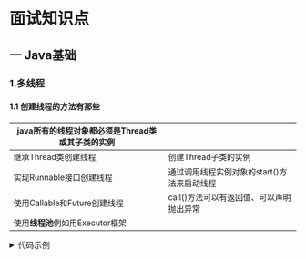 #   面试知识点

## 一 Java基础

### 1.多线程

#### 1.1 创建线程的方法有那些

| java所有的线程对象都必须是Thread类或其子类的实例 |                                             |
| ------------------------------------------------ | ------------------------------------------- |
| 继承Thread类创建线程                             | 创建Thread子类的实例                        |
| 实现Runnable接口创建线程                         | 通过调用线程实例对象的start()方法来启动线程 |
| 使用Callable和Future创建线程                     | call()方法可以有返回值、可以声明抛出异常    |
| 使用**线程池**例如用Executor框架                 |                                             |

<details>
<summary>代码示例</summary><pre><code>
class MyThread1 extends Thread{
    @Override
    public void run() {
        super.run();
    }
}
class MyThread2 implements Runnable { //实现Runnable接口
    @Override
    public void run() {
    } 
    }
class MyThread3 implements Callable { //实现Runnable接口
    @Override
    public Object call() throws Exception {
        return null;
    }
}
public static void main(String[] args) { //Future创建线程
        FutureTask<Object> task = new FutureTask<>((Callable<Object>)()->{return new Object();});
        FutureTask<Object> task1 = new FutureTask<>(Object::new);
        Object o = null;
        try {
            o = task.get(); //返回Callable里方法的返回值，调用这个方法会导致程序阻塞，必须等到子线程结束后才会得到返回值
            task.isDone(); //若Callable任务完成，返回True
            task.isCancelled(); //如果在Callable任务正常完成前被取消，返回True
        } catch (InterruptedException e) {
            e.printStackTrace();
        } catch (ExecutionException e) {
            e.printStackTrace();
        }
        System.out.println(o);
   }
public static void main(String[] args) { //使用线程池例
         ExecutorService poolExecutor = Executors.newFixedThreadPool(10);
        ExecutorService singleThreadExecutor = Executors.newSingleThreadExecutor();
        ExecutorService cachedThreadPool = Executors.newCachedThreadPool();
        ExecutorService scheduledThreadPool = Executors.newScheduledThreadPool(10);
    }
</code></pre></details>    

| 线程池                      |                                                              |
| --------------------------- | ------------------------------------------------------------ |
| newCachedThreadPool()       | -缓存型池子，先查看池中有没有以前建立的线程，如果有，就 reuse.如果没有，就建一个新的线程加入池中<br/>-缓存型池子通常用于执行一些生存期很短的异步型任务<br/> 因此在一些面向连接的daemon型SERVER中用得不多。但对于生存期短的异步任务，它是Executor的首选。<br/>-能reuse的线程，必须是timeout IDLE内的池中线程，缺省     timeout是60s,超过这个IDLE时长，线程实例将被终止及移出池。  注意，放入CachedThreadPool的线程不必担心其结束，超过TIMEOUT不活动，其会自动被终止。 |
| newFixedThreadPool(int)     | -newFixedThreadPool与cacheThreadPool差不多，也是能reuse就用，但不能随时建新的线程<br/>-其独特之处:任意时间点，最多只能有固定数目的活动线程存在，此时如果有新的线程要建立，只能放在另外的队列中等待，直到当前的线程中某个线程终止直接被移出池子<br/>-和cacheThreadPool不同，FixedThreadPool没有IDLE机制（可能也有，但既然文档没提，肯定非常长，类似依赖上层的TCP或UDP IDLE机制之类的），所以FixedThreadPool多数针对一些很稳定很固定的正规并发线程，多用于服务器<br/>-从方法的源代码看，cache池和fixed 池调用的是同一个底层 池，只不过参数不同:<br/>fixed池线程数固定，并且是0秒IDLE（无IDLE）    <br/>cache池线程数支持0-Integer.MAX_VALUE(显然完全没考虑主机的资源承受能力），60秒IDLE |
| newScheduledThreadPool(int) | -调度型线程池<br/>-这个池子里的线程可以按schedule依次delay执行，或周期执行 |
| SingleThreadExecutor()      | -单例线程，任意时间池中只能有一个线程<br/>-用的是和cache池和fixed池相同的底层池，但线程数目是1-1,0秒IDLE（无IDLE） |

#### 1.2 线程池的原理

##### 1.2.1 线程池工作原理：

![img](面试.assets/aHR0cHM6Ly9wMC5tZWl0dWFuLm5ldC90cmF2ZWxjdWJlLzMxYmFkNzY2OTgzZTIxMjQzMTA3N2NhOGRhOTI3NjIwNTAyMTQucG5n)

##### 1.2.2 阻塞队列

![img](面试.assets/aHR0cHM6Ly9wMC5tZWl0dWFuLm5ldC90cmF2ZWxjdWJlLzcyNWEzZGI1MTE0ZDk1Njc1ZjIwOThjMTJkYzMzMWMzMzE2OTYzLnBuZw)

​        **生产者 与 消费者模式** 

##### 1.2.3 饱和拒绝策略

ThreadPoolExecutor.AbortPolicy:丢弃任务并抛出 RejectedExecutionException异常。 **默认**

ThreadPoolExecutor.DiscardPolicy：丢弃任务，但是不抛出异常。 

ThreadPoolExecutor.DiscardOldestPolicy：丢弃队列最前面的任务，然后重新提交被拒绝的任务 

ThreadPoolExecutor.CallerRunsPolicy：由调用线程（提交任务的线程）处理该任务

#### 1.3 线程生命周期

![线程的基本状态](面试.assets/aHR0cHM6Ly91c2VyLWdvbGQtY2RuLnhpdHUuaW8vMjAxNy8xMi8xNS8xNjA1OWNjOTFlZThlZmIz)

### 2 锁

#### **Volatile**

- Lock 前缀指令会引起当前缓存行刷回内存（缓存一致性协议`MESI协议`保证单处理器进行操作）    M-Modify、E-Exclusive、S-Shared、I-Invalid
- 写回内存导致其他缓存失效（总线嗅探在**写回之前**使其他缓存失效），下次访问时**强制执行缓存行填充**

#### **CAS**  compareAndSwap

- ABA 问题
- 循环时间、CPU开销大
- 一个共享变量原子操作

#### **AQS** 

- AQS 定义了两种资源共享方式：

  **Exclusive**：独占，只有一个线程能执行，如ReentrantLock
  **Share**：共享，多个线程可以同时执行，如Semaphore、CountDownLatch、ReadWriteLock，CyclicBarrier

```java
     +------+  prev +-----+       +-----+
head |      | <---- |     | <---- |     |  tail   //双向的链式队列
     +------+       +-----+       +-----+
volatile int state;	共享变量
```

<details><summary style="color:#F00">AQS 的一个实现类 ReentrantLock 独占锁</summary><pre><code>
final void lock() {
   if (compareAndSetState(0, 1))  // 首先尝试获取锁
      setExclusiveOwnerThread(Thread.currentThread());  //设置当前线程为执行线程
   else
      acquire(1); //其他方式获取锁
}
public final void acquire(int arg) {
    // 再次尝试获取锁 成功则不用后续操作
    // 失败则 addWaiter(Node.EXCLUSIVE)，并且中断线程
   if (!tryAcquire(arg) &&acquireQueued(addWaiter(Node.EXCLUSIVE), arg))
      selfInterrupt();
}
// tryAcquire(arg) 非公平的实现
final boolean nonfairTryAcquire(int acquires) {
    final Thread current = Thread.currentThread();
    int c = getState();
    if (c == 0) {
        if (compareAndSetState(0, acquires)) {
            setExclusiveOwnerThread(current);
            return true;
         }
     }
     else if (current == getExclusiveOwnerThread()) {
         int nextc = c + acquires;
         if (nextc < 0) // overflow
              throw new Error("Maximum lock count exceeded");
          setState(nextc);
          return true;
      }
      return false;
}
private Node addWaiter(Node mode) { 
//这个函数比较简单，就是将node放到队列末尾,mode表示是独占锁还是共享锁以后再讨论
        Node node = new Node(Thread.currentThread(), mode);
        // Try the fast path of enq; backup to full enq on failure
        Node pred = tail;
        if (pred != null) {//如果tail不是null，表示队列已被初始化则将node 放到队尾
            node.prev = pred;
            //cas将tail指向node,如果cas失败表示有多个线程都要放到队尾，这个时候会走到				enq函数，该还是会再去cas放到队尾
            if (compareAndSetTail(pred, node)) {
                pred.next = node;
                return node;
            }
        }
        enq(node);        //初始化队列或者再次cas队尾
        return node;
 }
private Node enq(final Node node) {
//该函数会初始化队列(如果队列未被初始化)
        for (;;) {
            Node t = tail;
            if (t == null) { // Must initialize  初始化队列
                if (compareAndSetHead(new Node())) //将head设置为一个空node。这个空node很重要，aqs的队头一定是空节点，用来表示正在执行的那个线程，想一下当执行线程结束后只有这个空节点才能去唤醒下一个节点，假如队头节点就是等待线程，谁能去唤醒他呢
                    tail = head;
            } else {
                node.prev = t;
                if (compareAndSetTail(t, node)) {//cas队尾，如果还失败看到这个是死循环会一直去放，直到放到队尾为止
                    t.next = node;
                    return t;
                }
            }
        }
    }</code></pre></details>
#### synchronized

1. 修饰实例方法，作用于**当前实例**加锁，进入同步代码前要获得当前实例的锁
2. 静态方法，作用于当前**类**对象加锁，进入同步代码前要获得当前类对象的锁
3. 修饰代码块，**指定**加锁**对象**，对给定对象加锁，进入同步代码库前要获得给定对象的锁。

#### 锁升级、锁消除、锁粗化



#### 强、软、弱、虚

- 强引用    抛出异常也不回收
- 软引用    不回收，容量不够时回收
- 弱引用    GC 一定要回收对象
- 虚引用    引用的直接内存地址 （JVM回收队列存放当前引用，则去回收直接缓存区*nio*）

### 3 集合

- **ArrayList**    object[] 数组、元素移动、扩容（1.5）、查找（首地址+偏移量）、遍历效率高（for最高）
- **LinkedList**   双向链表、查找较慢(从前或后 ？size/2)

#### HashMap 

- 1.7  数组 + 链表 、                头插法（环化） 
- 1.8  数组 + 链表 +`红黑树` 、 `尾插法`             
- 为什么扩容至2倍    hash ^ oldSize?  =1 放在新数组的高位，=0 放在低位

#### ConcurrentHashMap



### 4 异常

**RuntimeException**

-  ArithmeticException：数学计算异常。
-  NullPointerException：空指针异常。
-  NegativeArraySizeException：负数组长度异常。
-  ArrayOutOfBoundsException：数组索引越界异常。
-  ClassNotFoundException：类文件未找到异常。 Class<?> aClass = loader.loadClass("java.util.Person");
-  **ClassCastException：类型强制转换异常。**   people = (People) o;
-  SecurityException：违背安全原则异常。
-  ConcurrentModifyException: 并发修改异常。
-  Stackoverflowexception: 栈溢出异常

**非RuntimeException类型的常见异常**

-  NoSuchMethodException：方法未找到异常。
-  IOException：输入输出异常。
-  EOFException：文件已结束异常。
-  FileNotFoundException：文件未找到异常。
-  NumberFormatException：字符串转换为数字异常。
-  SQLException：操作数据库异常

### 5 Java8 新特性

- **Lambda** 表达式
- **StreamApi** 
- **Optional** 

### 6 IO

#### BIO、NIO、AIO

- 

#### **多路复用器**

![](面试.assets/20200927233437235.png)

常见的算法有三种：

- `select` 是采用**轮询**的方式

- `poll` 由于其就绪队列由**链表**实现 与select几乎相同

- `epoll` 采用**回调方式**实现对内核进程状态的获取：一旦内核进程就绪，其就会回调epoll多路复用器，进入到多路复用器的就绪队列（由**链表**实现）。也称为`epoll事件驱动模型`,使用**mmap零拷贝机制**，大大降低了系统开销。

  ![image-20210803154544110](面试.assets/image-20210803154544110.png)

#### **DMA** 直接内存地址



#### **mmap零拷贝**



### 7 JVM

**Spring Boot 可执行 Jar 包运行原理**

- Spring Boot 可执行 Jar 包的入口点是 JarLauncher 的 main 方法；
- 这个方法的执行逻辑是先创建一个 LaunchedURLClassLoader，这个加载器加载类的逻辑是：先判断根类加载器和扩展类加载器能否加载到某个类，如果都加载不到就从 Boot-INF 下面的 class 和 lib 目录下去加载；
- 读取`Start-Class`属性，通过反射机制调用启动类的 main 方法，这样就顺利调用到我们开发的 Spring Boot 主启动类的 main 方法了。

#### 7.1 jvm 内存结构 

**类加载器， 运行时数据区， 执行引擎，本地库接口**

![JVM](面试.assets/image-20210729101706396.png)

​	[JVM详细架构图](https://www.processon.com/view/60f83316f346fb334225ddf2?fromnew=1)

​	[JVM详细架构图](https://www.processon.com/view/5ea7a1b9e401fd21c196eb17)

#### 7.2  类的加载器

![image-20210729210934352](面试.assets/image-20210729210934352.png)

#### 7.3  运行时数据区



#### 7.4  垃圾回收算法



#### 7.5 **双亲委派机制**

1、防止重复加载同一个`.class`。通过委托去向上面问一问，加载过了，就不用再加载一遍。保证数据安全。

2、保证核心`.class`不能被篡改，保证了`Class`执行安全。

- BootstrapClassLoader（启动类加载器、加载JDK的/lib目录下的类） c++`编写，加载`java`核心库 `java.*`,构造`ExtClassLoader`和`AppClassLoader
- ExtClassLoader （标准扩展类加载器、加载JDK的/lib/ext目录下的类）`java`编写，加载扩展库，如`classpath`中的`jre`，`javax.*`或者`java.ext.dir` 指定位置的类

- AppClassLoader（系统类加载器、程序自己classpath下的类）

- CustomClassLoader（用户自定义类加载器）

<img src="面试.assets/20210512170938912.png" alt="img"  />

##### 破环双亲委派机制

- *第一次*    在 1.2 的时候要引入双亲委派模型，为了向前兼容， loadClass 这个方法还得保留着使之得以重写
- *第二次*    SPI 中加载是由BootStrapClassLoad，但是实现类使用AppClassLoad加载（不能调用）。
  
- 解决办法：**setContextClassLoad** ( Launcher.AppClassLoader.getAppClassLoad ( Launcher.ExtClassLoader.getExtClassLoad() ))
  
- *第三次*    为了满足热部署的需求，OSGi实现模块化热部署的关键则是它自定义的类加载器机制的实现

  - 1）将java.＊开头的类委派给父类加载器加载。
  - 2）否则，将委派列表名单内的类委派给父类加载器加载。
  - 3）否则，将Import列表中的类委派给Export这个类的Bundle的类加载器加载。
  - 4）否则，查找当前Bundle的ClassPath，使用自己的类加载器加载。
  - 5）否则，查找类是否在自己的Fragment Bundle中，如果在，则委派给Fragment Bundle的类加载器加载。
  - 6）否则，查找Dynamic Import列表的Bundle，委派给对应Bundle的类加载器加载。
  - 7）否则，类加载器失败。

  



### 8 tomcat

#### 8.1 tomcat 的模块架构

![image-20210728102207589](面试.assets/image-20210728102207589.png)

#### 8.2 tomcat启动流程

![image-20210728150804313](面试.assets/image-20210728150804313.png)

#### 8.3 tomcat 请求接收

![img](面试.assets/S5]1SZE`}ZCKNT27YEHU]BK.png)

![image-20210728163720011](面试.assets/image-20210728163720011.png)

#### 8.4 tomcat 性能优化

- 以server模式启动

- 堆内存的分配  -Xms== -Xmx   **堆内存的初始大小和最大大小相等，避免JVM运行期间重新调整堆内存的大小**  （可用内存*80%）
- 垃圾收集器

### 9 23种设计模式

1. **单例（Singleton）模式**：某个类只能生成一个实例，该类提供了一个全局访问点供外部获取该实例，其拓展是有限多例模式。
2. **原型（Prototype）模式**：将一个对象作为原型，通过对其进行复制而克隆出多个和原型类似的新实例。
3. **工厂方法（Factory Method）模式**：定义一个用于创建产品的接口，由子类决定生产什么产品。
4. **抽象工厂（AbstractFactory）模式**：提供一个创建产品族的接口，其每个子类可以生产一系列相关的产品。
5. **建造者（Builder）模式**：将一个复杂对象分解成多个相对简单的部分，然后根据不同需要分别创建它们，最后构建成该复杂对象。
6. **代理（Proxy）模式**：为某对象提供一种代理以控制对该对象的访问。即客户端通过代理间接地访问该对象，从而限制、增强或修改该对象的一些特性。
7. **适配器（Adapter）模式**：将一个类的接口转换成客户希望的另外一个接口，使得原本由于接口不兼容而不能一起工作的那些类能一起工作。
8. **桥接（Bridge）模式**：将抽象与实现分离，使它们可以独立变化。它是用组合关系代替继承关系来实现，从而降低了抽象和实现这两个可变维度的耦合度。
9. **装饰（Decorator）模式**：动态的给对象增加一些职责，即增加其额外的功能。
10. **外观（Facade）模式**：为多个复杂的子系统提供一个一致的接口，使这些子系统更加容易被访问。
11. **享元（Flyweight）模式**：运用共享技术来有效地支持大量细粒度对象的复用。
12. **组合（Composite）模式**：将对象组合成树状层次结构，使用户对单个对象和组合对象具有一致的访问性。
13. **模板方法（TemplateMethod）模式**：定义一个操作中的算法骨架，而将算法的一些步骤延迟到子类中，使得子类可以不改变该算法结构的情况下重定义该算法的某些特定步骤。
14. **策略（Strategy）模式**：定义了一系列算法，并将每个算法封装起来，使它们可以相互替换，且算法的改变不会影响使用算法的客户。
15. **命令（Command）模式**：将一个请求封装为一个对象，使发出请求的责任和执行请求的责任分割开。
16. **职责链（Chain of Responsibility）模式**：把请求从链中的一个对象传到下一个对象，直到请求被响应为止。通过这种方式去除对象之间的耦合。
17. **状态（State）模式**：允许一个对象在其内部状态发生改变时改变其行为能力。
18. **观察者（Observer）模式**：多个对象间存在一对多关系，当一个对象发生改变时，把这种改变通知给其他多个对象，从而影响其他对象的行为。
19. **中介者（Mediator）模式**：定义一个中介对象来简化原有对象之间的交互关系，降低系统中对象间的耦合度，使原有对象之间不必相互了解。
20. **迭代器（Iterator）模式**：提供一种方法来顺序访问聚合对象中的一系列数据，而不暴露聚合对象的内部表示。
21. **访问者（Visitor）模式**：在不改变集合元素的前提下，为一个集合中的每个元素提供多种访问方式，即每个元素有多个访问者对象访问。
22. **备忘录（Memento）模式**：在不破坏封装性的前提下，获取并保存一个对象的内部状态，以便以后恢复它。
23. **解释器（Interpreter）模式**：提供如何定义语言的文法，以及对语言句子的解释方法，即解释器。

## 二  计算机网络

### 2.1 OSI 结构

<img src="面试.assets/123-1627351712093.png" alt="123"  />

### 2.2 三握四挥

![image-20210727160450557](面试.assets/image-20210727160450557.png)

| 三次握手                                               | 四次握手                                                    |
| ------------------------------------------------------ | ----------------------------------------------------------- |
| 1  **SYN＝1、                   seq = x**              | 1   **FIN＝1、                     seq = u**                |
| 2  **SYN＝1、ACK = 1、 seq = y、    ack = x+1**        | 2   **ACK = 1、                   seq = v、     ack = u+1** |
| 3  **ACK = 1、                  seq = x+1、ack = y+1** | 3   **FIN = 1、ACK = 1、  seq = w、    ack = u+1**          |
|                                                        | 4   **ACK = 1、                   seq = u+1、ack = w+1**    |

### 2.3 域名解析过程

![image-20210729184655244](面试.assets/image-20210729184655244.png)

### 2.4 通信协议

##### 应用层协议

- **Http**  超文本传输协议
- **Https**
- **Http2**

##### 传输层协议

- **TCP**
- **UDP**

##### 网络层协议

- **IP**
- **ICMP**
- 

## 三  数据库

### 1 sql执行

#### 1.1 sql执行流程

![img](面试.assets/1336466-20190428115456611-539486460.png)

#### 1.2 **InnoDB的[缓冲池](https://www.pianshen.com/article/44151236867/)**

-  **缓存的什么：** 缓存表`数据`与`索引`数据
-  **作用：**          把磁盘上的数据加载到缓冲池，避免每次访问都进行磁盘IO，起到加速访问的作用。
-  **预读：**          按`页`读取（一次至少读一页数据（一般是4KB），如果未来要读取的数据就在页中，就能够省去后续的磁盘IO，提高效率。）

##### **大量数据导致的缓冲池污染问题呢？**

​	MySQL缓冲池加入了一个“老生代停留时间窗口”的机制：

​	（1）假设T=老生代停留时间窗口；

​	（2）插入老生代头部的页，即使立刻被访问，并不会立刻放入新生代头部；

​	（3）只有**满足**“被访问”并且“在老生代停留时间”大于T，才会被放入新生代头部；

![img](面试.assets/e8069172fbee1282f383006892e2a9ec.JPEG)



### 2 数据存储

#### **B-Tree**

<img src="面试知识点.assets/20180712001245363.png"  />

#### **B+Tree**

<img src="面试知识点.assets/20180712091941460.png"  />

#### **page**

<img src="面试知识点.assets/919737-20180408162411775-1834436531.jpg"  />

Innodb 存储引擎提供了两种格式的行记录：Compact 和 Redundant。

#### Compact 行记录

![img](面试知识点.assets/919737-20180408164927757-867511928.png)

变长字段长度列表：**逆序记录每一个列的长度**，如果列的长度小于 255 字节，则使用一个字节，否则使用 **2 个字节**。该字段的实际长度取决于列数和每一列的长度，因此是变长的。

NULL 标志位：**一个字节**，**表示该行是否有 NULL 值**（此处有疑问，8位，最多只能表示 8 列？）

记录头信息：五个字节，其中 next_record 记录了下一条记录的相对位置，一个页中的所有记录使用这个字段形成了一条单链表。

列数据部分：除了记录每一列对应的数据外，还有隐藏列，它们分别是 Transaction ID、Roll Pointer 以及 row_id（当没有指定主键）。

**注意**：此处需要注意固定长度 CHAR 数据类型和变长 VCHAR 数据类型在 Compact 记录下为 NULL 时不占用任何存储空间。

#### Redundant 行记录

![img](面试知识点.assets/919737-20180408172411477-541622873.png)

字段长度偏移列表：与 Compact 中的变长字段长度列表相同的是它们都是按照列的逆序顺序设置值的，不同的是字段长度偏移列表记录的是偏移量，每一次都需要加上上一次的偏移，同时对于 CHAR 的 NULL 值，会直接按照最大空间记录，而对于 VCHAR 的 NULL 值不占用任何存储空间。

**注意**：此处需要注意 VCHAR 类型和 CHAR 类型在建表时传入的参数是字符长度而不是字节长度，实际的字节长度需要跟编码方式相关联，例如 UTF-8 一个中文字符需要 3 字节来表示，这样 CHAR(10) 以 UTF-8 来表示的话，它的字节长度在 10 - 30 之间。

#### 行溢出

我们知道数据页的大小是 16KB，Innodb 存储引擎保证了每一页至少有两条记录，如果一页当中的记录过大，会截取前 768 个字节存入页中，其余的放入 BLOB Page。（65535-2-1=65532字节，行数据超过一页）

### 3 数据库底层原理

#### 2.1 什么是事务

一个最小的不可再分的工作单元；通常一个事务对应一个完整的业务(例如银行账户转账业务，该业务就是一个最小的工作单元)

#### 2.2 事务的特征（ACID）

原子性、一致性、隔离性、持久性

任何一条DML语句(insert、update、delete)执行，标志事务的开启

默认情况下，事务是自动提交的，也就是说，只要执行一条DML语句就开启了事物，并且提交了事务

#### 2.3 事务四大特性之一->隔离性(isolation)

- **读未提交：read uncommitted**
- **读已提交：read committed**
- **可重复读：repeatable read**      *MySQL默认级别*
- **串行化：serializable**            *事务A和事务B，事务A在操作数据库时，事务B只能排队等待，吞吐量太低，用户体验差*

#### 2.4 什么是MVCC （多版本并发控制）

**实现依赖的是undo log与read view**。MVCC只在**读取已提交（Read Committed）**和**可重复读（Repeatable Read）**两个事务级别下有效，MVCC就是在多个事务同时存在时，SELECT语句找寻到具体是版本链上的哪个版本，然后在找到的版本上返回其中所记录的数据的过程。

- **DB_ROW_ID**：==行ID==，MySQL的B+树索引特性要求每个表必须要有一个主键。如果没有设置的话，会自动寻找第一个不包含NULL的唯一索引列作为主键。如果还是找不到，就会在这个DB_ROW_ID上自动生成一个唯一值，以此来当作主键（该列和MVCC的关系不大）；
- **DB_TRX_ID**：==事务ID==，记录的是当前事务在做INSERT或UPDATE语句操作时的事务ID（DELETE语句被当做是UPDATE语句的特殊情况，后面会进行说明）；
- **DB_ROLL_PTR**：==回滚指针==，通过它可以将不同的版本串联起来，形成版本链。相当于链表的next指针。

==**Read view**==

- **读已提交级别**: 是每执行一次SELECT语句就会重新生成一份Read View
- **可重复读级别**: 是只会在第一次SELECT语句执行的时候会生成一份，后续的SELECT语句会沿用之前生成的Read View（即使后面有更新语句的话，也会继续沿用）

#### 2.5 日志文件(redo log 和 undo log)

- redo log来记录已成功提交事务的修改信息（用于保障已提交事务的持久化特性）0
- 以根据undo log的信息来进行回滚到没被修改前的状态（记录事务修改之前版本的数据信息）

mysql 为了提升性能不会把每次的修改都实时同步到磁盘，而是会先存到Boffer Pool(缓冲池)里头，把这个当作缓存来用。然后使用后台线程去做**缓冲池和磁盘之间的同步**。

<img src="面试.assets/image-20210721200831019.png" alt="image-20210721200831019" style="zoom: 80%;" />

==**undo log**==

当事务提交的时候，innodb不会立即删除undo log，因为后续还可能会用到undo log，如隔离级别为RR时，事务读取的都是开启事务时的最新提交行版本，只要该事务不结束，该行版本就不能删除，即undo log不能删除。但是在**事务提交的时候**，**会将该事务对应的undo log放入到删除列表中**，未来**通过purge线程来删除**。并且提交事务时，还会判断undo log分配的页是否可以重用，如果可以重用，则会分配给后面来的事务，避免为每个独立的事务分配独立的undo log页而浪费存储空间和性能。

- insert操作在事务提交后**直接删除**。

- delete操作实际上不会直接删除，而是将delete对象**打上delete flag**，标记为删除，最终的删除操作是purge线程完成的。

- update分为两种情况：update的列是否是主键列。

  - 如果不是主键列，在undo log中直接反向记录是如何update的。即update是直接进行的。

  - 如果是主键列，update分两部执行：**先删除该行，再插入一行目标行**。

 innodb通过innodb_purge_threads参数控制开启多少个独立的purge线程，然后将innodb_purge_batch_size定义的批量清除的undo log日志页数分配给purge线程；通过innodb_purge_rseg_truncate_frequency定义purge线程的清除系统释放回滚段的频率，undo log表空间在其对应的回滚段被释放之前是不能被回收的。默认情况下，清除系统会在回滚段被调用128次之 后执行一次释放回滚段操作。

==**redo log**==

![img](面试.assets/4b69bc0119fa4c29a7b6d5358974146a-1.jpg)

![ef033c5c23804d50b37f0ce827a38f73-1.jpg](面试.assets/ef033c5c23804d50b37f0ce827a38f73-1.jpg)

0：log buffer将每秒一次地写入log file中，并且log file的flush(刷到磁盘)操作同时进行。该模式下在事务提交的时候，不会主动触发写入磁盘的操作。**该模式速度最快，但不太安全，mysqld进程的崩溃会导致上一秒钟所有事务数据的丢失。**

1：每次事务提交时MySQL都会把log buffer的数据写入log file，并且flush(刷到磁盘)中去，该模式为系统默认。**该模式是最安全的， 但也是最慢的一种方式。在mysqld 服务崩溃或者服务器主机crash的情况下，binary log 只有可能丢失最多一个语句或者一个事务。**

2：每次事务提交时MySQL都会把log buffer的数据写入log file，但是flush(刷到磁盘)操作并不会同时进行。该模式下，MySQL会每秒执行一次 flush(刷到磁盘)操作。**该模式速度较快，也比0安全，只有在操作系统崩溃或者系统断电的情况下，上一秒钟所有事务数据才可能丢失。**

​                  <img src="面试.assets/image-20210722101129025.png" alt="image-20210722101129025" style="zoom:67%;" />

### 4 索引

#### 索引类型

- 主键索引   由表的主键构建的索引     *innodb 聚集索引、myisam 非聚集索引*
- 唯一索引   索引列**必需唯一**，可以为空
- 普通索引   一列或单独加索引
- 全文索引    仅`MyISAM`支持
- 组合索引    与普通索引类似

~~~ mysql
Mysql常见索引有：主键索引、唯一索引、普通索引、全文索引、组合索引
PRIMARY KEY（主键索引）  ALTER TABLE `table_name` ADD PRIMARY KEY ( `column` ) 
UNIQUE(唯一索引)     ALTER TABLE `table_name` ADD UNIQUE (`column`)
INDEX(普通索引)     ALTER TABLE `table_name` ADD INDEX index_name ( `column` ) 
FULLTEXT(全文索引)      ALTER TABLE `table_name` ADD FULLTEXT ( `column` )
组合索引   ALTER TABLE `table_name` ADD INDEX index_name ( `column1`, `column2`, `column3` ) 
~~~
##### 索引结构

- **聚集索引**        聚集索引使用表的主键作为索引键，叶子节点包含表的所有字段     *最顶层的索引是常驻内存的*

- **非聚集索引**     二级索引只包含索引键和聚集索引键（主键）的内容，不包括其他字段

  InnoDB(聚集索引)

  ![img](面试知识点.assets/20181213153603253.jpg)

  - 数据文件本身按照**B+树**组织的索引结构文件（既有索引，又有数据）（hash索引不支持范围查询）
  - **聚集索引** 叶子节点包含了完整的数据
  - **必须有主键**（推荐使用自增主键-->减小中间插入时，需要重新维护索引结构树（**节点裂化、深度增加**））
  - 叶子节点是**有序链表** （实现范围查询）
  - 页的大小**16KB**（16384B）
  - 支持**行级锁**

使用非主键索引首先获得主键，然后在主键索引中继续查找数据

##### 	索引失效   ==最左前缀法则== 

​		1.有or必全有索引;
​		2.复合索引未用左列字段;
​		3.like以%开头;
​		4.需要类型转换;
​		5.where中索引列有运算;
​		6.where中索引列使用了函数;
​		7.如果mysql觉得全表扫描更快时（数据少）;

#### 锁

<details>
    <code>
set autocommit=0; 禁止自动提交
set autocommit=1; 开启自动提交
	-- 开始事务，提交事务
	-- 所以1被插入
begin;
insert into test values(1);
commit;
	-- 先回滚事务，再提交事务
	-- 所以2没有被插入
begin;
insert into test values(2);
rollback;
commit;
SHOW STATUS like 'INNODB_row_lock%'; // 查询锁的情况
explain select * from test where id >1; // 查看sql语句使用索引情况
    </code>
</details>


## 三  Spring 系列

### 3.1 Spring

#### Spring Bean 的生命周期

![image-20210818111233346](面试知识点.assets/image-20210818111233346.png)

####  spring 如何解决循环依赖

这三级缓存分别指：

- `三级缓存`singletonFactories ： 放置Lambda表达式， 可以完成目标对象的`动态代理`
- `二级缓存`earlySingletonObjects ：提前暴光的单例`半成品`对象
- `一级缓存` singletonObjects：单例`成品`对象

~~~java
protected Object getSingleton(String beanName, boolean allowEarlyReference) {
    Object singletonObject = this.singletonObjects.get(beanName);   // 从一级缓存中获取对象
    if (singletonObject == null && isSingletonCurrentlyInCreation(beanName)) {
        synchronized (this.singletonObjects) {
            singletonObject = this.earlySingletonObjects.get(beanName);  // 从二级缓存中获取对象
            if (singletonObject == null && allowEarlyReference) {
                ObjectFactory<?> singletonFactory = this.singletonFactories.get(beanName);  // 从三级缓存中获取（lambda）
                if (singletonFactory != null) {
                    singletonObject = singletonFactory.getObject();  //()-> getEaryBeanReference(beanName)
                    this.earlySingletonObjects.put(beanName, singletonObject);
                    this.singletonFactories.remove(beanName);
                }
            }
        }
    }
    return (singletonObject != NULL_OBJECT ? singletonObject : null);
}
/// 添加Lambda

{
    addSingletonFactory(beanName, new ObjectFactory<Object>() {
				@Override
				public Object getObject() throws BeansException {
					return getEarlyBeanReference(beanName, mbd, bean);
				}
			});
}
protected Object getEarlyBeanReference(String beanName, RootBeanDefinition mbd, Object bean) {
		Object exposedObject = bean;
		if (bean != null && !mbd.isSynthetic() && hasInstantiationAwareBeanPostProcessors()) {
			for (BeanPostProcessor bp : getBeanPostProcessors()) {
				if (bp instanceof SmartInstantiationAwareBeanPostProcessor) {
					SmartInstantiationAwareBeanPostProcessor ibp = (SmartInstantiationAwareBeanPostProcessor) bp;
                    // 使用动态代理创建代理对象，对原始对象进行替换
					exposedObject = ibp.getEarlyBeanReference(exposedObject, beanName);
					if (exposedObject == null) {
						return null;
					}
				}
			}
		}
		return exposedObject;
	}
~~~

### 3.2 Spring MVC

####    **springMVC 与 Stuts2 的区别**

1、**Struts2是类级别的拦截**， 一个类对应一个request上下文，**SpringMVC是方法级别的拦截**，一个方法对应一个request上下文，而方法同时又跟一个url对应,所以说从架构本身上SpringMVC就容易实现restful url,而struts2的架构实现起来要费劲，因为Struts2中Action的一个方法可以对应一个url，而其类属性却被所有方法共享，这也就无法用注解或其他方式标识其所属方法了。

2、由上边原因，SpringMVC的方法之间基本上独立的，独享request response数据，请求数据通过参数获取，处理结果通过ModelMap交回给框架，方法之间不共享变量，而Struts2搞的就比较乱，虽然方法之间也是独立的，但其**所有Action变量是共享的**，这不会影响程序运行，却给我们编码 读程序时带来麻烦，每次来了请求就创建一个Action，一个Action对象对应一个request上下文。
3、由于Struts2需要针对每个request进行封装，把request，session等servlet生命周期的变量封装成一个一个Map，供给每个Action使用，并保证线程安全，所以在原则上，是比较耗费内存的。

4、 拦截器实现机制上，**Struts2有以自己的interceptor机制**，**SpringMVC用的是独立的AOP方式**，这样导致Struts2的配置文件量还是比SpringMVC大。

5、**SpringMVC的入口是servlet**，而**Struts2是filter**（这里要指出，filter和servlet是不同的。以前认为filter是servlet的一种特殊），这就导致了二者的机制不同，这里就牵涉到servlet和filter的区别了。

6、SpringMVC集成了Ajax，使用非常方便，只需一个注解@ResponseBody就可以实现，然后直接返回响应文本即可，而Struts2拦截器集成了Ajax，在Action中处理时一般必须安装插件或者自己写代码集成进去，使用起来也相对不方便。

7、**SpringMVC验证支持JSR303**，处理起来相对更加灵活方便，而Struts2验证比较繁琐，感觉太烦乱。

8、Spring MVC和Spring是无缝的。从这个项目的管理和安全上也比Struts2高（当然Struts2也可以通过不同的目录结构和相关配置做到SpringMVC一样的效果，但是需要xml配置的地方不少）。

9、 设计思想上，**Struts2更加符合OOP的编程思想**， SpringMVC就比较谨慎，在servlet上扩展。

10、SpringMVC开发效率和性能高于Struts2。
11、SpringMVC可以认为已经100%零配置。

####     **servlet 与 filter 区别**





### 3.3 MyBatis

#### 3.3.1 Mybatis 执行流程

<img src="面试.assets/20190805102409444.png" alt="在这里插入图片描述" style="zoom:50%;" />

<img src="面试.assets/image-20200603175115072.png" alt="image-20200603175115072" style="zoom:50%;" />

```
1. 容器会
```



#### 3.3.2 一级缓存

一级缓存逻辑就存在于 BaseExecutor (基础执行器)里面。当会话接收到查询请求之后，会交给执行器的Query方法，在这里会通过 Sql、参数、分页条件等参数创建一个缓存key，在基于这个key去 PerpetualCache中查找对应的缓存值，如果有主直接返回。没有就会查询数据库，然后在填充缓存。

<img src="面试.assets/image-20200603172238696.png" alt="image-20200603172238696" style="zoom:50%;" />

##### MyBatis集成Spring后一级缓存失效的问题？

Spring 对SqlSession进行了封装，通过SqlSessionTemplae ，使得每次调用Sql，都会重新构建一个SqlSession，具体参见SqlSessionInterceptor。而根据前面所学，一级缓存必须是同一会话才能命中,所以在这些场景当中不能命中。

<img src="面试.assets/image-20200603181011989.png" alt="image-20200603181011989" style="zoom:50%;" />

​	spring 采用**声明式事务** ：在同一事务中，第一次查询构建一个SqlSession并存储在ThreadLocal 中，后面的查询直接从ThreadLocal  获取 Executor

<img src="面试.assets/image-20210717172055171.png" style="zoom: 80%;" />

![SqlSessionTemplate 源码解读](面试.assets/image.jpg)

它为 SqlSession 生成了一个代理类。重点就是这个 SqlSessionInterceptor 类。

构造器采用jdk的动态代理，创建sqlSession对象获取mapper（）

<img src="面试.assets/image-20210717172708780.png" alt="image-20210717172708780" style="zoom: 80%;" />

SqlSessionInterceptor 是 SqlSessionTemplate 的一个内部类。重点我们看下它的 invoke 方法。

![SqlSessionInterceptor](面试.assets/image.jpg)

getSqlSession() 方法可以根据 Spring 的事物上下文来获取事物范围内的 sqlSession。

![SqlSessionHolder](https://images.weserv.nl/?url=https://wx1.sinaimg.cn/large/8fa5dcfcgy1g1bnqy5dqqj20ur0bt41e.jpg)

getSqlSession() 方法也很好理解。TransactionSynchronizationManager 根据 sqlSessionFactory 从当前线程对应的资源 map 中获取 SqlSessionHolder，当 sqlSessionFactory 创建了 sqlSession，就会在事务管理器中添加一对映射：key 为 sqlSessionFactory，value 为 SqlSessionHolder，该类保存 sqlSession 及执行方式。

然后从 SqlSessionHolder 中提取 SqlSession 对象。这时如果 SqlSession 不为空，则返回。如果为空则通过 SqlSessionFactory 重新 openSession 一个 SqlSession 对象。然后将新创建的 SqlSession 对象包装成 SqlSessionHolder 注册到TransactionSynchronizationManager 中。

上面的 sessionFactory.openSession 其实就是 new DefaultSqlSession 对象。

剩下的一个 SqlSessionManager 也很简单。看名字就知道，它是一个 SqlSession 管理器。

![SqlSessionManager](面试.assets/image.jpg)

它的构造方法虽然是 private 的。但是它提供了多个 newInstance 方法。最终也是通过 sqlSessionFactory.openSession() 获得一个 SqlSession。然后和当前线程绑定，放入 ThreadLocal<SqlSession> 中。最终也就是不同的线程，有不同的 SqlSession。

它的内部类 SqlSessionInterceptor 和上面 SqlSessionTemplate 类的内部类 SqlSessionInterceptor 类似。

![SqlSessionInterceptor 源码解读](面试.assets/image.jpg)

#### 3.3.3 二级缓存

二级缓存是应用级缓存，可以跨线程命中，存储【核心功能】

1. 内存：最简单就是在内存当中，不仅实现简单，而且速度快。内存弊端就是不能持久化，且容易有限。
2. 硬盘：可以持久化，容量大。但访问速度不如内存，一般会结合内存一起使用。
3. 第三方集成：在分布式情况，如果想和其它节点共享缓存，只能第三方软件进行集成。比如Redis.

##### 溢出淘汰【核心功能】

无论哪种存储都必须有一个容易，当容量满的时候就要进行清除，清除的算法即溢出淘汰机制。常见算法如下：

1. FIFO：先进先出
2. LRU：最近最少使用
3. WeakReference: 弱引用，将缓存对象进行弱引用包装，当Java进行gc的时候，不论当前的内存空间是否足够，这个对象都会被回收
4. SoftReference：软件引用，基机与弱引用类似，不同在于只有当空间不足时GC才才回收软引用对象。

##### 其它功能

1. 过期清理：指清理存放数据过久的数据
2. 线程安全：保证缓存可以被多个线程同时使用
3. 写安全：当拿到缓存数据后，可对其进行修改，而不影响原本的缓存数据。通常采取做法是对缓存对象进行深拷贝。

<img src="面试.assets/image-20200609115516417.png" alt="image-20200609115516417" style="zoom: 50%;" />

<img src="面试.assets/image-20200603165448345.png" alt="image-20200603165448345" style="zoom: 50%;" />

<img src="面试.assets/image-20200609121931489.png" alt="image-20200609121931489" style="zoom: 50%;" />

<img src="面试.assets/image-20200609150130674.png" alt="image-20200609150130674" style="zoom:50%;" />

CachingExecutor query会首先判断cache 清空暂存区缓存 this.flushCacheIfRequired(ms); this.entriesToAddOnCommit.clear();

<img src="面试.assets/image-20210717210402990.png" style="zoom: 67%;" />



## 四  中间件

### 4.1 redis 

传输层使用TCP RESP

#### 1 RDB 

RDB是Redis默认的持久化方式。按照一定的时间将内存的数据以快照的形式保存到硬盘中，对应产生的数据文件为dump.rdb。通过配置文件中的save参数来定义快照的周期。

- **优点：**
  - 1、只有一个文件 dump.rdb，方便持久化。
  - 2、容灾性好，一个文件可以保存到安全的磁盘。
  - 3、性能最大化，fork 子进程来完成写操作，让主进程继续处理命令，所以是 IO 最大化。使用单独子进程来进行持久化，主进程不会进行任何 IO 操作，保证了 redis 的高性能
  - 4.相对于数据集大时，比 AOF 的启动效率更高。

- **缺点：**
  - 1、数据安全性低。RDB 是间隔一段时间进行持久化，如果持久化之间 redis 发生故障，会发生数据丢失。所以这种方式更适合数据要求不严谨的时候)
  - 2、AOF（Append-only file)持久化方式： 是指所有的命令行记录以 redis 命令请 求协议的格式完全持久化存储)保存为 aof 文件。


#### 2 AOF

AOF持久化(即Append Only File持久化)，则是将Redis执行的每次写命令记录到单独的日志文件中，当重启Redis会重新将持久化的日志中文件恢复数据。

- **优点：**
  - 1、数据安全，aof 持久化可以配置 appendfsync 属性，有 always，每进行一次 命令操作就记录到 aof 文件中一次。
  - 2、通过 append 模式写文件，即使中途服务器宕机，可以通过 redis-check-aof 工具解决数据一致性问题。
  - 3、AOF 机制的 rewrite 模式。AOF 文件没被 rewrite 之前（文件过大时会对命令 进行合并重写），可以删除其中的某些命令（比如误操作的 flushall）)
- **缺点：**
  - 1、AOF 文件比 RDB 文件大，且恢复速度慢。
  - 2、数据集大的时候，比 rdb 启动效率低。

#### 3 集群

- 从机第一次连接上主机先主**全量复制**

- **未开启哨兵模式**主机断开重连则还是主机

#### 4.缓存击穿、穿透、雪崩

缓存穿透   数据库存在的数据（null、布隆过滤器）

缓存击穿   设置互斥锁

缓存雪崩   过期时间设置随机

#### 5.应用场景

​	数据缓存、会话缓存、时效性数据、访问频率、计数器、社交列表、记录用户判定信息、

​	交集、并集和差集、热门列表与排行榜、最新动态、消息队列、分布式锁





### 4.2 rabbit

















### 



B是A的属性，A在实例化后进行初始化，发现B没有实例化，就会去实例化B；

随后进行B的实例化，实例化过程中会在三级换中存放Lambda表达式

```java
boolean earlySingletonExposure = (mbd.isSingleton() && this.allowCircularReferences &&isSingletonCurrentlyInCreation(beanName));
if (earlySingletonExposure) { //判断可以进入
	if (logger.isTraceEnabled()) {logger.trace("Eagerly caching bean '" + beanName +"' to allow for resolving potential circular references");}
	addSingletonFactory(beanName, () -> getEarlyBeanReference(beanName, mbd, bean));  //这里
}
```

在三级缓存中getEarlyBeanReference 方法 会判断是否对B进行动态代理，如果需要就会调用aop动态代理











